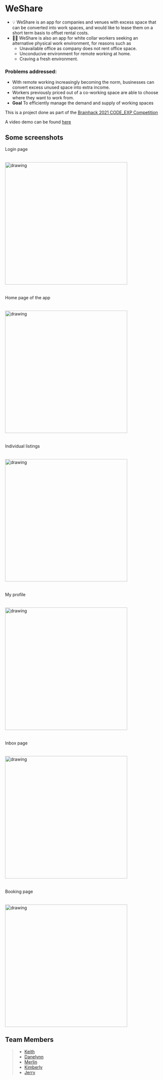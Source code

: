 # WeShare

* :bulb: WeShare is an app for companies and venues with excess space that can be converted into work spaces, 
  and would like to lease them on a short term basis to offset rental costs.  <br>
* :office_worker: WeShare is also an app for white collar workers seeking an alternative physical work environment, for reasons such as
  * Unavailable office as company does not rent office space.
  * Unconducive environment for remote working at home.
  * Craving a fresh environment.

### Problems addressed:

* With remote working increasingly becoming the norm, businesses can convert excess unused space into extra income.
* Workers previously priced out of a co-working space are able to choose where they want to work from. 
* **Goal** To efficiently manage the demand and supply of working spaces 

This is a project done as part of the [Brainhack 2021 CODE_EXP Competition](http://codeexp.tk.sg)

A video demo can be found [here](https://youtu.be/GbrkUGBdrq4)

## Some screenshots

Login page
<br>
<br>
<br>
<img src="./screenshots/login.png" alt="drawing" width="400"/>
<br>
<br>
<br>
Home page of the app
<br>
<br>
<br>
<img src="./screenshots/home.png" alt="drawing" width="400"/>
<br>
<br>
<br>
Individual listings
<br>
<br>
<br>
<img src="./screenshots/details.png" alt="drawing" width="400"/>
<br>
<br>
<br>
My profile
<br>
<br>
<br>
<img src="./screenshots/profile.png" alt="drawing" width="400"/>
<br>
<br>
<br>
Inbox page
<br>
<br>
<br>
<img src="./screenshots/inbox.png" alt="drawing" width="400"/>
<br>
<br>
<br>
Booking page
<br>
<br>
<br>
<img src="./screenshots/booking.png" alt="drawing" width="400"/>


## Team Members

> - [Keith](https://github.com/fairyinabottle4/)
> - [Danelynn](https://github.com/Icelenaugust/)
> - [Merlin](http://github.com/MerlinLim/)
> - [Kimberly](https://github.com/kimberlyohq/)
> - [Jerry](https://github.com/printinghelloworld/)
